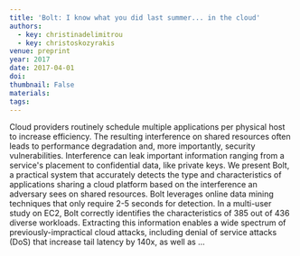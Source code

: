 ```yaml
---
title: 'Bolt: I know what you did last summer... in the cloud'
authors:
  - key: christinadelimitrou
  - key: christoskozyrakis
venue: preprint
year: 2017
date: 2017-04-01
doi: 
thumbnail: False
materials:
tags:
---
```

Cloud providers routinely schedule multiple applications per physical host to increase efficiency. The resulting interference on shared resources often leads to performance degradation and, more importantly, security vulnerabilities. Interference can leak important information ranging from a service's placement to confidential data, like private keys. We present Bolt, a practical system that accurately detects the type and characteristics of applications sharing a cloud platform based on the interference an adversary sees on shared resources. Bolt leverages online data mining techniques that only require 2-5 seconds for detection. In a multi-user study on EC2, Bolt correctly identifies the characteristics of 385 out of 436 diverse workloads. Extracting this information enables a wide spectrum of previously-impractical cloud attacks, including denial of service attacks (DoS) that increase tail latency by 140x, as well as …
